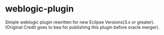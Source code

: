 # weblogic-plugin
Simple weblogic plugin rewritten for new Eclipse Versions(3.x or greater). (Original Credit goes to bea for publishing this plugin before oracle merger).
